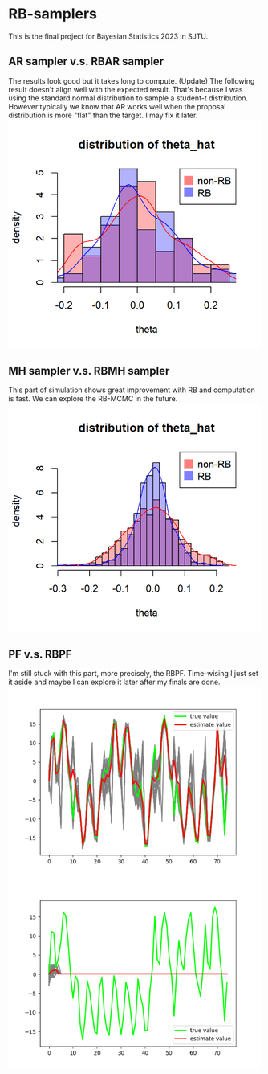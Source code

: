 # RB-samplers
This is the final project for Bayesian Statistics 2023 in SJTU.

## AR sampler v.s. RBAR sampler

The results look good but it takes long to compute.
(Update) The following result doesn't align well with the expected result. That's because I was using the standard normal distribution to sample a student-t distribution. However typically we know that AR works well when the proposal distribution is more "flat" than the target. I may fix it later.
![](./RBAR.png)

## MH sampler v.s. RBMH sampler

This part of simulation shows great improvement with RB and computation is fast. We can explore the RB-MCMC in the future.
![](./RBMH.png)

## PF v.s. RBPF

I'm still stuck with this part, more precisely, the RBPF. Time-wising I just set it aside and maybe I can explore it later after my finals are done.
![](./PF.png)
![](./RBPF.png)
